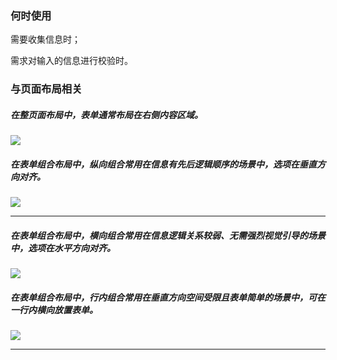 

### 何时使用

需要收集信息时；

需求对输入的信息进行校验时。


### 与页面布局相关

##### 在整页面布局中，表单通常布局在右侧内容区域。

<img src="https://oteam-tdesign-1258344706.cos.ap-guangzhou.myqcloud.com/site/design/form-1@2x.png" />



##### 在表单组合布局中，纵向组合常用在信息有先后逻辑顺序的场景中，选项在垂直方向对齐。

<img src="https://oteam-tdesign-1258344706.cos.ap-guangzhou.myqcloud.com/site/design/form-2@2x.png" />


<hr />


##### 在表单组合布局中，横向组合常用在信息逻辑关系较弱、无需强烈视觉引导的场景中，选项在水平方向对齐。


<img src="https://oteam-tdesign-1258344706.cos.ap-guangzhou.myqcloud.com/site/design/form-3@2x.png" />



##### 在表单组合布局中，行内组合常用在垂直方向空间受限且表单简单的场景中，可在一行内横向放置表单。

<img src="https://oteam-tdesign-1258344706.cos.ap-guangzhou.myqcloud.com/site/design/form-4@2x.png" />


<hr />


